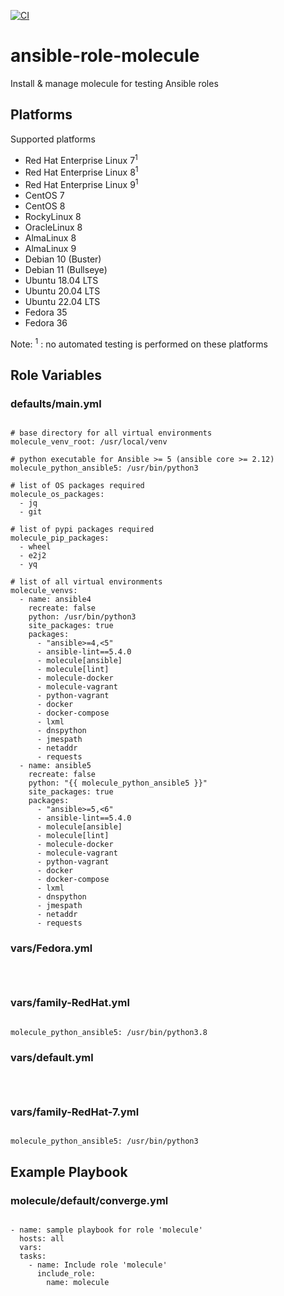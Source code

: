[![CI](https://github.com/de-it-krachten/ansible-role-molecule/workflows/CI/badge.svg?event=push)](https://github.com/de-it-krachten/ansible-role-molecule/actions?query=workflow%3ACI)


# ansible-role-molecule

Install & manage molecule for testing Ansible roles


## Platforms

Supported platforms

- Red Hat Enterprise Linux 7<sup>1</sup>
- Red Hat Enterprise Linux 8<sup>1</sup>
- Red Hat Enterprise Linux 9<sup>1</sup>
- CentOS 7
- CentOS 8
- RockyLinux 8
- OracleLinux 8
- AlmaLinux 8
- AlmaLinux 9
- Debian 10 (Buster)
- Debian 11 (Bullseye)
- Ubuntu 18.04 LTS
- Ubuntu 20.04 LTS
- Ubuntu 22.04 LTS
- Fedora 35
- Fedora 36

Note:
<sup>1</sup> : no automated testing is performed on these platforms

## Role Variables
### defaults/main.yml
<pre><code>
# base directory for all virtual environments
molecule_venv_root: /usr/local/venv

# python executable for Ansible >= 5 (ansible core >= 2.12)
molecule_python_ansible5: /usr/bin/python3

# list of OS packages required
molecule_os_packages:
  - jq
  - git

# list of pypi packages required
molecule_pip_packages:
  - wheel
  - e2j2
  - yq

# list of all virtual environments
molecule_venvs:
  - name: ansible4
    recreate: false
    python: /usr/bin/python3
    site_packages: true
    packages:
      - "ansible>=4,<5"
      - ansible-lint==5.4.0
      - molecule[ansible]
      - molecule[lint]
      - molecule-docker
      - molecule-vagrant
      - python-vagrant
      - docker
      - docker-compose
      - lxml
      - dnspython
      - jmespath
      - netaddr
      - requests
  - name: ansible5
    recreate: false
    python: "{{ molecule_python_ansible5 }}"
    site_packages: true
    packages:
      - "ansible>=5,<6"
      - ansible-lint==5.4.0
      - molecule[ansible]
      - molecule[lint]
      - molecule-docker
      - molecule-vagrant
      - python-vagrant
      - docker
      - docker-compose
      - lxml
      - dnspython
      - jmespath
      - netaddr
      - requests
</pre></code>

### vars/Fedora.yml
<pre><code>

</pre></code>

### vars/family-RedHat.yml
<pre><code>
molecule_python_ansible5: /usr/bin/python3.8
</pre></code>

### vars/default.yml
<pre><code>

</pre></code>

### vars/family-RedHat-7.yml
<pre><code>
molecule_python_ansible5: /usr/bin/python3
</pre></code>



## Example Playbook
### molecule/default/converge.yml
<pre><code>
- name: sample playbook for role 'molecule'
  hosts: all
  vars:
  tasks:
    - name: Include role 'molecule'
      include_role:
        name: molecule
</pre></code>
